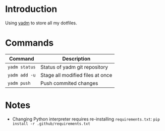 # Introduction

Using [yadm](https://yadm.io/) to store all my dotfiles.

# Commands

| Command       | Description                      |
|---------------|----------------------------------|
| `yadm status` | Status of yadm git repository    |
| `yadm add -u` | Stage all modified files at once |
| `yadm push`   | Push commited changes            |

# Notes

* Changing Python interpreter requires re-installing `requirements.txt`: 
  `pip install -r .github/requirements.txt`
